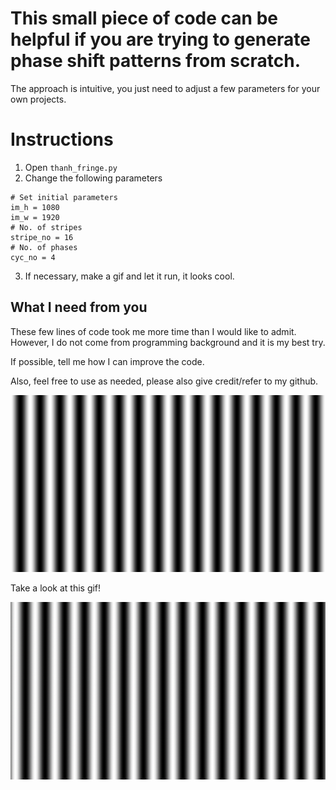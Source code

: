 # This small piece of code can be helpful if you are trying to generate phase shift patterns from scratch.

The approach is intuitive, you just need to adjust a few parameters for your own projects.


# Instructions

1. Open `thanh_fringe.py`
2. Change the following parameters
```
# Set initial parameters
im_h = 1080
im_w = 1920
# No. of stripes
stripe_no = 16
# No. of phases
cyc_no = 4
```
3. If necessary, make a gif and let it run, it looks cool.

## What I need from you
These few lines of code took me more time than I would like to admit. However, I do not come from programming background and it is my best try.

If possible, tell me how I can improve the code.

Also, feel free to use as needed, please also give credit/refer to my github.

![image](https://github.com/capfab/phase-shift/blob/main/patterns/pat3.jpg)

Take a look at this gif!

![gif](https://github.com/capfab/phase-shift/blob/main/graphics/phase_shift.gif)

